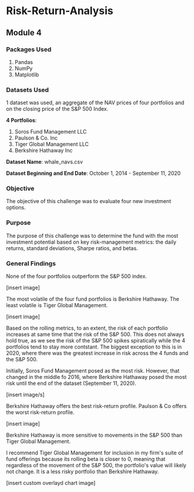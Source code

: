 # Risk-Return-Analysis
## Module 4

### Packages Used

1. Pandas
2. NumPy
3. Matplotlib

### Datasets Used

1 dataset was used, an aggregate of the NAV prices of four portfolios and on the closing price of the S&P 500 Index.

**4 Portfolios**:
1. Soros Fund Management LLC
2. Paulson & Co. Inc
3. Tiger Global Management LLC
4. Berkshire Hathaway Inc

**Dataset Name**: whale_navs.csv

**Dataset Beginning and End Date**: October 1, 2014 - September 11, 2020

### Objective

The objective of this challenge was to evaluate four new investment options.

### Purpose

The purpose of this challenge was to determine the fund with the most investment potential based on key risk-management metrics: the daily returns, standard deviations, Sharpe ratios, and betas.

### General Findings

None of the four portfolios outperform the S&P 500 index.

[insert image]

The most volatile of the four fund portfolios is Berkshire Hathaway. The least volatile is Tiger Global Management.

[insert image]

Based on the rolling metrics, to an extent, the risk of each portfolio increases at same time that the risk of the S&P 500. This does not always hold true, as we see the risk of the S&P 500 spikes spiratically while the 4 portfolios tend to stay more contstant. The biggest exception to this is in 2020, where there was the greatest increase in risk across the 4 funds and the S&P 500.

Initially, Soros Fund Management posed as the most risk. However, that changed in the middle fo 2016, where Berkshire Hathaway posed the most risk until the end of the dataset (September 11, 2020).

[insert image/s]

Berkshire Hathaway offers the best risk-return profile. Paulson & Co offers the worst risk-return profile.

[insert image]

Berkshire Hathaway is more sensitive to movements in the S&P 500 than Tiger Global Management.

I recommend Tiger Global Management for inclusion in my firm's suite of fund offerings because its rolling beta is closer to 0, meaning that regardless of the movement of the S&P 500, the portfolio's value will likely not change. It is a less risky portfolio than Berkshire Hathaway.

[insert custom overlayd chart image]
